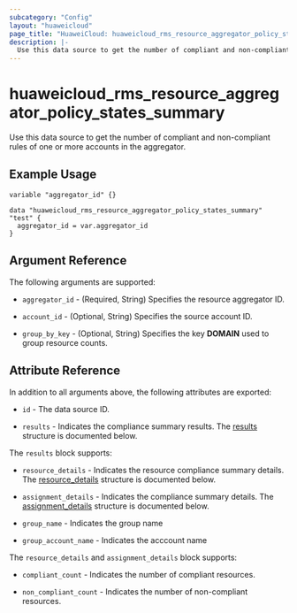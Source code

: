 ```yaml
---
subcategory: "Config"
layout: "huaweicloud"
page_title: "HuaweiCloud: huaweicloud_rms_resource_aggregator_policy_states_summary"
description: |-
  Use this data source to get the number of compliant and non-compliant rules of one or more accounts in the aggregator.
---
```


# huaweicloud_rms_resource_aggregator_policy_states_summary

Use this data source to get the number of compliant and non-compliant rules of one or more accounts in the aggregator.

## Example Usage

```hcl
variable "aggregator_id" {}

data "huaweicloud_rms_resource_aggregator_policy_states_summary" "test" {
  aggregator_id = var.aggregator_id
}
```

## Argument Reference

The following arguments are supported:

* `aggregator_id` - (Required, String) Specifies the resource aggregator ID.

* `account_id` - (Optional, String) Specifies the source account ID.

* `group_by_key` - (Optional, String) Specifies the key **DOMAIN** used to group resource counts.

## Attribute Reference

In addition to all arguments above, the following attributes are exported:

* `id` - The data source ID.

* `results` - Indicates the compliance summary results.
  The [results](#results_struct) structure is documented below.

<a name="results_struct"></a>
The `results` block supports:

* `resource_details` - Indicates the resource compliance summary details.
  The [resource_details](#details_struct) structure is documented below.

* `assignment_details` - Indicates the compliance summary details.
  The [assignment_details](#details_struct) structure is documented below.

* `group_name` - Indicates the group name

* `group_account_name` - Indicates the acccount name

<a name="details_struct"></a>
The `resource_details` and `assignment_details` block supports:

* `compliant_count` - Indicates the number of compliant resources.

* `non_compliant_count` - Indicates the number of non-compliant resources.
